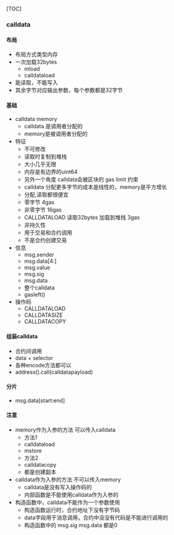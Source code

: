 [TOC]

### calldata
#### 布局
 - 布局方式类型内存
 - 一次加载32bytes
    - mload
    - calldataload
 - 能读取，不能写入
 - 其余字节对应输出参数，每个参数都是32字节
#### 基础
 - calldata  memory
    - calldata 是调用者分配的
    - memory是被调用者分配的
 - 特征
    - 不可修改
    - 读取时复制到堆栈
    - 大小几乎无限
    - 内存是有边界的uint64
    - 另外一个角度  calldata会被区块的 gas limit 约束
    - calldata 分配更多字节的成本是线性的，memory是平方增长
    - 分配,读取都很便宜
    - 零字节 4gas
    - 非零字节 16gas
    - CALLDATALOAD  读取32bytes  加载到堆栈 3gas
    - 非持久性
    - 用于交易和合约调用
    - 不是合约创建交易
 - 信息
    - msg.sender
    - msg.data[4:]
    - msg.value
    - msg.sig
    - msg.data
    - 整个calldata
    - gasleft()
 - 操作码
    - CALLDATALOAD
    - CALLDATASIZE
    - CALLDATACOPY
#### 组装calldata
 - 合约间调用
 - data + selector
 - 各种encode方法都可以
 - address().call(calldatapayload)
#### 分片
 - msg.data[start:end]
#### 注意
 - memory作为入参的方法  可以传入calldata
    - 方法1
    - calldataload 
    - mstore
    - 方法2
    - calldatacopy
    - 都是创建副本
 - calldata作为入参的方法  不可以传入memory
    - calldata是没有写入操作码的
    - 内部函数是不能使用calldata作为入参的
 - 构造函数中，calldata不能作为一个参数使用
    - 构造函数运行时，合约地址下没有字节码
    - data字段用于消息调用，合约中没没有代码是不能进行调用的
    - 构造函数中的 msg.sig  msg.data 都是0